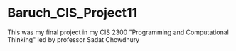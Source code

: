 # Baruch_CIS_Project11
This was my final project in my CIS 2300 "Programming and Computational Thinking" led by professor Sadat Chowdhury
